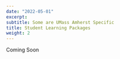 ```yaml
---
date: "2022-05-01"
excerpt:
subtitle: Some are UMass Amherst Specific
title: Student Learning Packages
weight: 2
---
```



Coming Soon
